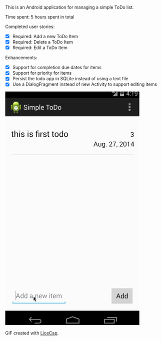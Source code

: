 This is an Android application for managing a simple ToDo list.

Time spent: 5 hours spent in total

Completed user stories:

 * [x] Required: Add a new ToDo Item
 * [x] Required: Delete a ToDo Item 
 * [x] Required: Edit a ToDo Item

Enhancements:
 * [x] Support for completion due dates for items
 * [x] Support for priority for items
 * [x] Persist the todo app in SQLite instead of using a text file
 * [x] Use a DialogFragment instead of new Activity to support editing items

![Video Walkthrough](SimpleTodo.gif)

GIF created with [LiceCap](http://www.cockos.com/licecap/).
